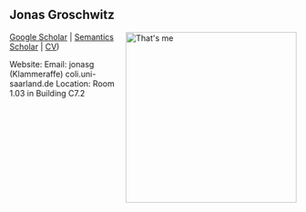 ## Jonas Groschwitz

<img align= right width=300 src="http://www.coli.uni-saarland.de/~jonasg/profile.jpg" alt="That's me"/>

[Google Scholar](https://scholar.google.com/citations?user=T6vXIdwAAAAJ) | [Semantics Scholar](https://www.semanticscholar.org/author/Jonas-Groschwitz/2960997) | [CV](http://www.coli.uni-saarland.de/~jonasg/CV_Eng.pdf)) 

Website: 
Email: jonasg (Klammeraffe) coli.uni-saarland.de
Location: Room 1.03 in Building C7.2 
<br>
<!--stackedit_data:
eyJoaXN0b3J5IjpbMTI4NTIzOTI2OF19
-->
